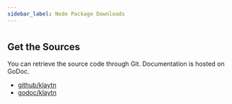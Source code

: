 ```yaml
---
sidebar_label: Node Package Downloads
---
```


#

<NodePackageDownloads></NodePackageDownloads>

## Get the Sources <a id="get-the-sources"></a>

You can retrieve the source code through Git. Documentation is hosted on GoDoc.

- [github/klaytn](https://github.com/kaiachain/kaia)
- [godoc/klaytn](https://godoc.org/github.com/klaytn/klaytn)
